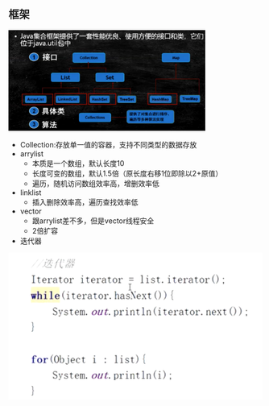 ## 框架

<img src="https://raw.githubusercontent.com/zhouyubiu/gitnotes_images/master/gitnote/2020/04/05/1586098012825-1586098012856.png" weight=400 height=200/>


- Collection:存放单一值的容器，支持不同类型的数据存放
- arrylist
  - 本质是一个数组，默认长度10
  - 长度可变的数组，默认1.5倍（原长度右移1位即除以2+原值）
  - 遍历，随机访问数组效率高，增删效率低
- linklist
  - 插入删除效率高，遍历查找效率低
- vector
  - 跟arrylist差不多，但是vector线程安全
  - 2倍扩容  
- 迭代器
 
![title](https://raw.githubusercontent.com/zhouyubiu/gitnotes_images/master/gitnote/2020/04/06/1586103093771-1586103093773.png)